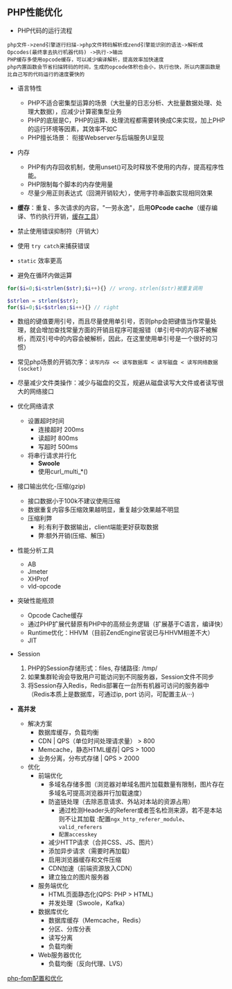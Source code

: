 ## PHP性能优化

* PHP代码的运行流程

```
php文件->zend引擎逐行扫描->php文件转码解析成zend引擎能识别的语法->解析成Opcodes(最终拿去执行机器代码) ->执行->输出
PHP缓存多使用opcode缓存，可以减少编译解析，提高效率加快速度
php内置函数会节省扫描转码的时间，生成的opcode体积也会小，执行也快，所以内置函数是比自己写的代码运行的速度要快的
```

* 语言特性
  * PHP不适合密集型运算的场景（大批量的日志分析、大批量数据处理、处理大数据），应减少计算密集型业务
  * PHP的底层是C，PHP的运算、处理流程都需要转换成C来实现，加上PHP的运行环境等因素，其效率不如C
  * PHP擅长场景： 衔接Webserver与后端服务UI呈现

* 内存
  * PHP有内存回收机制，使用unset()可及时释放不使用的内存，提高程序性能。
  * PHP限制每个脚本的内存使用量
  * 尽量少用正则表达式（回溯开销较大），使用字符串函数实现相同效果

* **缓存**：重复、多次请求的内容，"一劳永逸"，启用**OPcode cache**（缓存编译、节约执行开销，[缓存工具](http://pecl.php.net/packages.php)）


* 禁止使用错误抑制符（开销大）

* 使用 `try catch`来捕获错误

* `static` 效率更高

* 避免在循环内做运算
```php
for($i=0;$i<strlen($str);$i++){} // wrong，strlen($str)被重复调用

$strlen = strlen($str);
for($i=0;$i<$strlen;$i++){} // right
```

* 数组的键值要用引号，而且尽量使用单引号，否则php会把键值当作常量处理，就会增加查找常量方面的开销且程序可能报错（单引号中的内容不被解析，而双引号中的内容会被解析，因此，在这里使用单引号是一个很好的习惯）

* 常见php场景的开销次序：`读写内存 << 读写数据库 < 读写磁盘 < 读写网络数据(socket)`

* 尽量减少文件类操作：减少与磁盘的交互，规避从磁盘读写大文件或者读写很大的网络接口

* 优化网络请求
  * 设置超时时间
    * 连接超时 200ms
    * 读超时 800ms
    * 写超时 500ms
  * 将串行请求并行化
    * **Swoole**
    * 使用curl_multi_*()

* 接口输出优化-压缩(gzip)
  * 接口数据小于100k不建议使用压缩
  * 数据重复内容多压缩效果越明显，重复越少效果越不明显
  * 压缩利弊
    * 利:有利于数据输出，client端能更好获取数据
    * 弊:额外开销(压缩、解压)

* 性能分析工具
  * AB
  * Jmeter
  * XHProf
  * vld-opcode

* 突破性能瓶颈
  * Opcode Cache缓存
  * 通过PHP扩展代替原有PHP中的高频业务逻辑（扩展基于C语言，编译快）
  * Runtime优化：HHVM（目前ZendEngine官说已与HHVM相差不大）
  * JIT

- Session
  1. PHP的Session存储形式：files, 存储路径: /tmp/
  1. 如果集群轮询会导致用户可能访问到不同服务器，Session文件不同步
  1. 将Session存入Redis，Redis部署在一台所有机器可访问的服务器中（Redis本质上是数据库，可通过ip, port 访问，可配置主从···)

- **高并发**
  - 解决方案
    - 数据库缓存，负载均衡
    - CDN | QPS（单位时间处理请求量） > 800
    - Memcache，静态HTML缓存| QPS > 1000
    - 业务分离，分布式存储 | QPS > 2000
  - 优化
    - 前端优化
      - 多域名存储多图（浏览器对单域名图片加载数量有限制，图片存在多域名可提高浏览器并行加载速度）
      - 防盗链处理（去除恶意请求、外站对本站的资源占用）
        - 通过检测Header头的Referer或者签名检测来源，若不是本站则不让其加载 :配置`ngx_http_referer_module`、`valid_referers`
        - `配置accesskey`
      - 减少HTTP请求（合并CSS、JS、图片）
      - 添加异步请求（需要时再加载）
      - 启用浏览器缓存和文件压缩
      - CDN加速（前端资源放入CDN）
      - 建立独立的图片服务器
    - 服务端优化
      - HTML页面静态化(QPS: PHP > HTML)
      - 并发处理（Swoole，Kafka）
    - 数据库优化
      - 数据库缓存（Memcache，Redis）
      - 分区、分库分表
      - 读写分离
      - 负载均衡
    - Web服务器优化
      - 负载均衡（反向代理、LVS）

[php-fpm配置和优化](https://www.zybuluo.com/phper/note/89081)